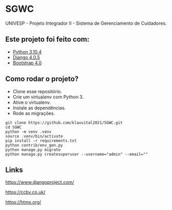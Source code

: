 # SGWC

UNIVESP - Projeto Integrador II - Sistema de Gerenciamento de Cuidadores.

## Este projeto foi feito com:

* [Python 3.10.4](https://www.python.org/)
* [Django 4.0.5](https://www.djangoproject.com/)
* [Bootstrap 4.0](https://getbootstrap.com/)

## Como rodar o projeto?

* Clone esse repositório.
* Crie um virtualenv com Python 3.
* Ative o virtualenv.
* Instale as dependências.
* Rode as migrações.

```
git clone https://github.com/klauvital2021/SGWC.git
cd SGWC
python -m venv .venv
source .venv/bin/activate
pip install -r requirements.txt
python contrib/env_gen.py
python manage.py migrate
python manage.py createsuperuser --username="admin" --email=""
```

## Links

https://www.djangoproject.com/

https://ccbv.co.uk/

https://htmx.org/

